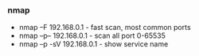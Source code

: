 ### nmap
* nmap –F 192.168.0.1 - fast scan, most common ports
* nmap –p– 192.168.0.1  - scan all port 0-65535
* nmap –p -sV 192.168.0.1  - show service name 
